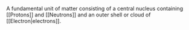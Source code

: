 A fundamental unit of matter consisting of a central nucleus containing [[Protons]] and [[Neutrons]] and an outer shell or cloud of [[Electron|electrons]].

